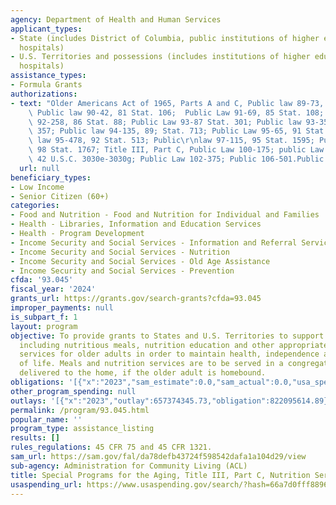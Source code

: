 ```yaml
---
agency: Department of Health and Human Services
applicant_types:
- State (includes District of Columbia, public institutions of higher education and
  hospitals)
- U.S. Territories and possessions (includes institutions of higher education and
  hospitals)
assistance_types:
- Formula Grants
authorizations:
- text: "Older Americans Act of 1965, Parts A and C, Public law 89-73, as amended;\
    \ Public law 90-42, 81 Stat. 106;  Public Law 91-69, 85 Stat. 108; Public Law\
    \ 92-258, 86 Stat. 88; Public Law 93-87 Stat. 301; Public law 93-351, 88\r\nStat.\
    \ 357; Public law 94-135, 89; Stat. 713; Public Law 95-65, 91 Stat. 269; Public\
    \ law 95-478, 92 Stat. 513; Public\r\nlaw 97-115, 95 Stat. 1595; Public Law 98-459,\
    \ 98 Stat. 1767; Title III, Part C, Public Law 100-175; public Law 100-\r\n628;\
    \ 42 U.S.C. 3030e-3030g; Public Law 102-375; Public 106-501.Public Law 114-144."
  url: null
beneficiary_types:
- Low Income
- Senior Citizen (60+)
categories:
- Food and Nutrition - Food and Nutrition for Individual and Families
- Health - Libraries, Information and Education Services
- Health - Program Development
- Income Security and Social Services - Information and Referral Services
- Income Security and Social Services - Nutrition
- Income Security and Social Services - Old Age Assistance
- Income Security and Social Services - Prevention
cfda: '93.045'
fiscal_year: '2024'
grants_url: https://grants.gov/search-grants?cfda=93.045
improper_payments: null
is_subpart_f: 1
layout: program
objective: To provide grants to States and U.S. Territories to support nutrition services
  including nutritious meals, nutrition education and other appropriate nutrition
  services for older adults in order to maintain health, independence and quality
  of life. Meals and nutrition services are to be served in a congregate setting or
  delivered to the home, if the older adult is homebound.
obligations: '[{"x":"2023","sam_estimate":0.0,"sam_actual":0.0,"usa_spending_actual":817048395.59},{"x":"2024","sam_estimate":0.0,"sam_actual":0.0,"usa_spending_actual":864124185.05},{"x":"2025","sam_estimate":0.0,"sam_actual":0.0,"usa_spending_actual":19168119.32}]'
other_program_spending: null
outlays: '[{"x":"2023","outlay":657374345.73,"obligation":822095614.89},{"x":"2024","outlay":310707697.46,"obligation":883256776.44},{"x":"2025","outlay":242706.13,"obligation":20139434.32}]'
permalink: /program/93.045.html
popular_name: ''
program_type: assistance_listing
results: []
rules_regulations: 45 CFR 75 and 45 CFR 1321.
sam_url: https://sam.gov/fal/da78defb43724f598542dafa1a104d29/view
sub-agency: Administration for Community Living (ACL)
title: Special Programs for the Aging, Title III, Part C, Nutrition Services
usaspending_url: https://www.usaspending.gov/search/?hash=66a7d0fff8896ea937029b17f7d4d851
---
```

